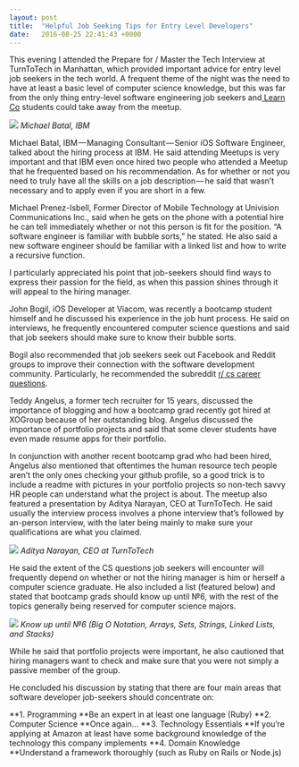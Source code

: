```yaml
---
layout: post
title:  "Helpful Job Seeking Tips for Entry Level Developers"
date:   2016-08-25 22:41:43 +0000
---
```



This evening I attended the Prepare for / Master the Tech Interview at TurnToTech in Manhattan, which provided important advice for entry level job seekers in the tech world. A frequent theme of the night was the need to have at least a basic level of computer science knowledge, but this was far from the only thing entry-level software engineering job seekers and[ Learn Co](https://flatironschool.com/campuses/online/) students could take away from the meetup.

![](https://s15.postimg.org/3t4elg3o7/IMG_0432.jpg)
*Michael Batal, IBM*

Michael Batal, IBM — Managing Consultant — Senior iOS Software Engineer, talked about the hiring process at IBM. He said attending Meetups is very important and that IBM even once hired two people who attended a Meetup that he frequented based on his recommendation. As for whether or not you need to truly have all the skills on a job description — he said that wasn’t necessary and to apply even if you are short in a few.

Michael Prenez-Isbell, Former Director of Mobile Technology at Univision Communications Inc., said when he gets on the phone with a potential hire he can tell immediately whether or not this person is fit for the position. “A software engineer is familiar with bubble sorts,” he stated. He also said a new software engineer should be familiar with a linked list and how to write a recursive function.

I particularly appreciated his point that job-seekers should find ways to express their passion for the field, as when this passion shines through it will appeal to the hiring manager.

John Bogil, iOS Developer at Viacom, was recently a bootcamp student himself and he discussed his experience in the job hunt process. He said on interviews, he frequently encountered computer science questions and said that job seekers should make sure to know their bubble sorts.

Bogil also recommended that job seekers seek out Facebook and Reddit groups to improve their connection with the software development community. Particularly, he recommended the subreddit [r/ cs career questions](https://www.reddit.com/r/cscareerquestions/).

Teddy Angelus, a former tech recruiter for 15 years, discussed the importance of blogging and how a bootcamp grad recently got hired at XOGroup because of her outstanding blog. Angelus discussed the importance of portfolio projects and said that some clever students have even made resume apps for their portfolio.

In conjunction with another recent bootcamp grad who had been hired, Angelus also mentioned that oftentimes the human resource tech people aren’t the only ones checking your github profile, so a good trick is to include a readme with pictures in your portfolio projects so non-tech savvy HR people can understand what the project is about.
The meetup also featured a presentation by Aditya Narayan, CEO at TurnToTech. He said usually the interview process involves a phone interview that’s followed by an-person interview, with the later being mainly to make sure your qualifications are what you claimed.

![](https://s15.postimg.org/eh85kadnb/IMG_0435.jpg)
*Aditya Narayan, CEO at TurnToTech*

He said the extent of the CS questions job seekers will encounter will frequently depend on whether or not the hiring manager is him or herself a computer science graduate. He also included a list (featured below) and stated that bootcamp grads should know up until №6, with the rest of the topics generally being reserved for computer science majors.

![](https://s15.postimg.org/f80vq2g0n/IMG_0437.jpg)
*Know up until №6 (Big O Notation, Arrays, Sets, Strings, Linked Lists, and Stacks)*

While he said that portfolio projects were important, he also cautioned that hiring managers want to check and make sure that you were not simply a passive member of the group.

He concluded his discussion by stating that there are four main areas that software developer job-seekers should concentrate on:

**1. Programming
**Be an expert in at least one language (Ruby)
**2. Computer Science
**Once again…
**3. Technology Essentials
**If you’re applying at Amazon at least have some background knowledge of the technology this company implements
**4. Domain Knowledge
**Understand a framework thoroughly (such as Ruby on Rails or Node.js)
